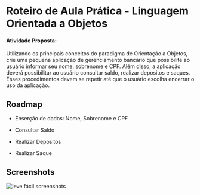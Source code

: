 # Roteiro de Aula Prática - Linguagem Orientada a Objetos

#### Atividade Proposta:

Utilizando os principais conceitos do paradigma de Orientação a Objetos, crie uma pequena aplicação de gerenciamento bancário que possibilite ao usuário informar seu nome, sobrenome e CPF. Além disso, a aplicação deverá possibilitar ao usuário consultar saldo, realizar depositos e saques. Esses procedimentos devem se repetir até que o usuário escolha encerrar o uso da aplicação.

## Roadmap

- Enserção de dados: Nome, Sobrenome e CPF

- Consultar Saldo

- Realizar Depósitos

- Realizar Saque

## Screenshots

![leve fácil screenshots](screenshots/screenshots.gif)
